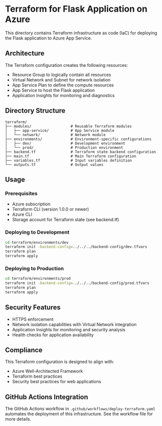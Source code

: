 # Terraform for Flask Application on Azure

This directory contains Terraform infrastructure as code (IaC) for deploying the Flask application to Azure App Service.

## Architecture

The Terraform configuration creates the following resources:
- Resource Group to logically contain all resources
- Virtual Network and Subnet for network isolation
- App Service Plan to define the compute resources
- App Service to host the Flask application
- Application Insights for monitoring and diagnostics

## Directory Structure

```
terraform/
├── modules/                  # Reusable Terraform modules
│   ├── app-service/          # App Service module
│   └── network/              # Network module
├── environments/             # Environment-specific configurations
│   ├── dev/                  # Development environment
│   └── prod/                 # Production environment
├── backend.tf                # Terraform state backend configuration
├── main.tf                   # Main Terraform configuration
├── variables.tf              # Input variables definition
└── outputs.tf                # Output values
```

## Usage

### Prerequisites

- Azure subscription
- Terraform CLI (version 1.0.0 or newer)
- Azure CLI
- Storage account for Terraform state (see backend.tf)

### Deploying to Development

```bash
cd terraform/environments/dev
terraform init -backend-config=../../../backend-config/dev.tfvars
terraform plan
terraform apply
```

### Deploying to Production

```bash
cd terraform/environments/prod
terraform init -backend-config=../../../backend-config/prod.tfvars
terraform plan
terraform apply
```

## Security Features

- HTTPS enforcement
- Network isolation capabilities with Virtual Network integration
- Application Insights for monitoring and security analysis
- Health checks for application availability

## Compliance

This Terraform configuration is designed to align with:
- Azure Well-Architected Framework
- Terraform best practices
- Security best practices for web applications

## GitHub Actions Integration

The GitHub Actions workflow in `.github/workflows/deploy-terraform.yaml` automates the deployment of this infrastructure. See the workflow file for more details.